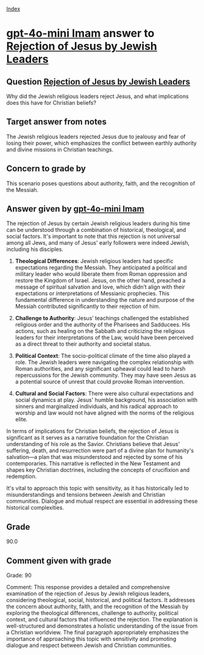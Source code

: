 
[Index](../../index.md)
# [gpt-4o-mini Imam](../../answering_models/gpt-4o-mini_Imam.md) answer to [Rejection of Jesus by Jewish Leaders](../../questions/Rejection_of_Jesus_by_Jewish_Leaders.md)

## Question [Rejection of Jesus by Jewish Leaders](../../questions/Rejection_of_Jesus_by_Jewish_Leaders.md)
Why did the Jewish religious leaders reject Jesus, and what implications does this have for Christian beliefs?

## Target answer from notes
The Jewish religious leaders rejected Jesus due to jealousy and fear of losing their power, which emphasizes the conflict between earthly authority and divine missions in Christian teachings.

## Concern to grade by
This scenario poses questions about authority, faith, and the recognition of the Messiah.

## Answer given by [gpt-4o-mini Imam](../../answering_models/gpt-4o-mini_Imam.md)
The rejection of Jesus by certain Jewish religious leaders during his time can be understood through a combination of historical, theological, and social factors. It's important to note that this rejection is not universal among all Jews, and many of Jesus' early followers were indeed Jewish, including his disciples. 

1. **Theological Differences**: Jewish religious leaders had specific expectations regarding the Messiah. They anticipated a political and military leader who would liberate them from Roman oppression and restore the Kingdom of Israel. Jesus, on the other hand, preached a message of spiritual salvation and love, which didn’t align with their expectations or interpretations of Messianic prophecies. This fundamental difference in understanding the nature and purpose of the Messiah contributed significantly to their rejection of him.

2. **Challenge to Authority**: Jesus’ teachings challenged the established religious order and the authority of the Pharisees and Sadducees. His actions, such as healing on the Sabbath and criticizing the religious leaders for their interpretations of the Law, would have been perceived as a direct threat to their authority and societal status.

3. **Political Context**: The socio-political climate of the time also played a role. The Jewish leaders were navigating the complex relationship with Roman authorities, and any significant upheaval could lead to harsh repercussions for the Jewish community. They may have seen Jesus as a potential source of unrest that could provoke Roman intervention.

4. **Cultural and Social Factors**: There were also cultural expectations and social dynamics at play. Jesus' humble background, his association with sinners and marginalized individuals, and his radical approach to worship and law would not have aligned with the norms of the religious elite.

In terms of implications for Christian beliefs, the rejection of Jesus is significant as it serves as a narrative foundation for the Christian understanding of his role as the Savior. Christians believe that Jesus' suffering, death, and resurrection were part of a divine plan for humanity's salvation—a plan that was misunderstood and rejected by some of his contemporaries. This narrative is reflected in the New Testament and shapes key Christian doctrines, including the concepts of crucifixion and redemption.

It's vital to approach this topic with sensitivity, as it has historically led to misunderstandings and tensions between Jewish and Christian communities. Dialogue and mutual respect are essential in addressing these historical complexities.

## Grade
90.0

## Comment given with grade
Grade: 90

Comment: This response provides a detailed and comprehensive examination of the rejection of Jesus by Jewish religious leaders, considering theological, social, historical, and political factors. It addresses the concern about authority, faith, and the recognition of the Messiah by exploring the theological differences, challenge to authority, political context, and cultural factors that influenced the rejection. The explanation is well-structured and demonstrates a holistic understanding of the issue from a Christian worldview. The final paragraph appropriately emphasizes the importance of approaching this topic with sensitivity and promoting dialogue and respect between Jewish and Christian communities.
